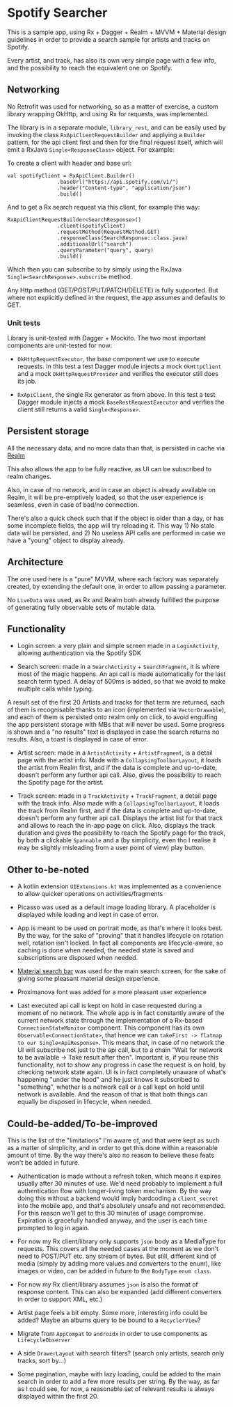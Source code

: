 # Spotify Searcher

This is a sample app, using Rx + Dagger + Realm + MVVM + Material design guidelines in order to provide a search sample for artists and tracks on Spotify.

Every artist, and track, has also its own very simple page with a few info, and the possibility to reach the equivalent one on Spotify.

## Networking

No Retrofit was used for networking, so as a matter of exercise, a custom library wrapping OkHttp, and using Rx for requests, was implemented.

The library is in a separate module, `library_rest`, and can be easily used by invoking the class `RxApiClientRequestBuilder` and applying a `Builder` pattern, for the api client first and then for the final request itself, which will emit a RxJava `Single<ResponseClass>` object. For example:

To create a client with header and base url:

```
val spotifyClient = RxApiClient.Builder()
                .baseUrl("https://api.spotify.com/v1/")
                .header("Content-type", "application/json")
                .build()
```

And to get a Rx search request via this client, for example this way:

```
RxApiClientRequestBuilder<SearchResponse>()
                .client(spotifyClient)
                .requestMethod(RequestMethod.GET)
                .responseClass(SearchResponse::class.java)
                .additionalUrl("search")
                .queryParameter("query", query)
                .build()
```

Which then you can subscribe to by simply using the RxJava `Single<SearchResponse>.subscribe` method. 

Any Http method (GET/POST/PUT/PATCH/DELETE) is fully supported. But where not explicitly defined in the request, the app assumes and defaults to GET.

### Unit tests

Library is unit-tested with Dagger + Mockito. The two most important components are unit-tested for now: 

- `OkHttpRequestExecutor`, the base component we use to execute requests. In this test a test Dagger module injects a mock `OkHttpClient` and a mock `OkHttpRequestProvider` and verifies the executor still does its job.

- `RxApiClient`, the single Rx generator as from above. In this test a test Dagger module injects a mock `BaseRestRequestExecutor` and verifies the client still returns a valid `Single<Response>`.


## Persistent storage

All the necessary data, and no more data than that, is persisted in cache via [Realm](https://realm.io/) 

This also allows the app to be fully reactive, as UI can be subscribed to realm changes.

Also, in case of no network, and in case an object is already available on Realm, it will be pre-emptively loaded, so that the user experience is seamless, even in case of bad/no connection.

There's also a quick check such that if the object is older than a day, or has some incomplete fields, the app will try reloading it. This way 1) No stale data will be persisted, and 2) No useless API calls are performed in case we have a "young" object to display already.

## Architecture

The one used here is a "pure" MVVM, where each factory was separately created, by extending the default one, in order to allow passing a parameter.

No `LiveData` was used, as Rx and Realm both already fulfilled the purpose of generating fully observable sets of mutable data.

## Functionality

- Login screen: a very plain and simple screen made in a `LoginActivity`, allowing authentication via the Spotify SDK

- Search screen: made in a `SearchActivity` + `SearchFragment`, it is where most of the magic happens. An api call is made automatically for the last search term typed. A delay of 500ms is added, so that we avoid to make multiple calls while typing. 

A result set of the first 20 Artists and tracks for that term are returned, each of them is recognisable thanks to an icon (implemented via `VectorDrawable`), and each of them is persisted onto realm only on click, to avoid engulfing the app persistent storage with MBs that will never be used. Some progress is shown and a "no results" text is displayed in case the search returns no results. Also, a toast is displayed in case of error. 

- Artist screen: made in a `ArtistActivity` + `ArtistFragment`, is a detail page with the artist info. Made with a `CollapsingToolbarLayout`, it loads the artist from Realm first, and if the data is complete and up-to-date, doesn't perform any further api call. Also, gives the possibility to reach the Spotify page for the artist.

- Track screen: made in a `TrackActivity` + `TrackFragment`, a detail page with the track info. Also made with a `CollapsingToolbarLayout`, it loads the track from Realm first, and if the data is complete and up-to-date, doesn't perform any further api call. Displays the artist list for that track and allows to reach the in-app page on click. Also, displays the track duration and gives the possibility to reach the Spotify page for the track, by both a clickable `Spannable` and a (by simplicity, even tho I realise it may be slightly misleading from a user point of view) play button.

## Other to-be-noted

- A kotlin extension `UIExtensions.kt` was implemented as a convenience to allow quicker operations on activities/fragments

- Picasso was used as a default image loading library. A placeholder is displayed while loading and kept in case of error.

- App is meant to be used on portrait mode, as that's where it looks best. By the way, for the sake of "proving" that it handles lifecycle on rotation well, rotation isn't locked. In fact all components are lifecycle-aware, so caching is done when needed, the needed state is saved and subscriptions are disposed when needed.

- [Material search bar](https://github.com/mancj/MaterialSearchBar) was used for the main search screen, for the sake of giving some pleasant material design experience.

- Proximanova font was added for a more pleasant user experience

- Last executed api call is kept on hold in case requested during a moment of no network. 
The whole app is in fact constantly aware of the current network state through the implementation of a Rx-based `ConnectionStateMonitor` component. This component has its own `Observable<ConnectionState>`, that hence we can `takeFirst -> flatmap` `to our Single<ApiResponse>`. This means that, in case of no network the UI will subscribe not just to the api call, but to a chain "Wait for network to be available -> Take result after then". Important is, if you reuse this functionality, not to show any progress in case the request is on hold, by checking network state again. UI is in fact completely unaware of what's happening "under the hood" and he just knows it subscribed to "something", whether is a network call or a call kept on hold until network is available. And the reason of that is that both things can equally be disposed in lifecycle, when needed.

## Could-be-added/To-be-improved

This is the list of the "limitations" I'm aware of, and that were kept as such as a matter of simplicity, and in order to get this done within a reasonable amount of time. By the way there's also no reason to believe these feats won't be added in future. 

- Authentication is made without a refresh token, which means it expires usually after 30 minutes of use. We'd need probably to implement a full authentication flow with longer-living token mechanism. By the way doing this without a backend would imply hardcoding a `client_secret` into the mobile app, and that's absolutely unsafe and not recommended. For this reason we'll get to this 30 minutes of usage compromise. Expiration is gracefully handled anyway, and the user is each time prompted to log in again.

- For now my Rx client/library only supports `json` body as a MediaType for requests. This covers all the needed cases at the moment as we don't need to POST/PUT etc. any stream of bytes. But still, different kind of media (simply by adding more values and converters to the enum), like images or video, can be added in future to the `BodyType` `enum class`.

- For now my Rx client/library assumes `json` is also the format of response content. This can also be expanded (add different converters in order to support XML, etc.)

- Artist page feels a bit empty. Some more, interesting info could be added? Maybe an albums query to be bound to a `RecyclerView`?

- Migrate from `AppCompat` to `androidx` in order to use components as `LifecycleObserver`

- A side `DrawerLayout` with search filters? (search only artists, search only tracks, sort by...)

- Some pagination, maybe with lazy loading, could be added to the main search in order to add a few more results per string. By the way, as far as I could see, for now, a reasonable set of relevant results is always displayed within the first 20.
